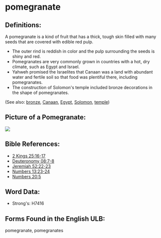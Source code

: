 # pomegranate

## Definitions:

A pomegranate is a kind of fruit that has a thick, tough skin filled with many seeds that are covered with edible red pulp.

* The outer rind is reddish in color and the pulp surrounding the seeds is shiny and red.
* Pomegranates are very commonly grown in countries with a hot, dry climate, such as Egypt and Israel.
* Yahweh promised the Israelites that Canaan was a land with abundant water and fertile soil so that food was plentiful there, including pomegranates.
* The construction of Solomon's temple included bronze decorations in the shape of pomegranates.

(See also: [bronze](../other/bronze.md), [Canaan](../names/canaan.md), [Egypt](../names/egypt.md), [Solomon](../names/solomon.md), [temple](../kt/temple.md))

## Picture of a Pomegranate:

<a href="https://content.bibletranslationtools.org/WycliffeAssociates/en_tw/raw/branch/master/PNGs/p/Pomegranate_fc.png"><img src="https://content.bibletranslationtools.org/WycliffeAssociates/en_tw/raw/branch/master/PNGs/p/Pomegranate_fc.png" ></a>

## Bible References:

* [2 Kings 25:16-17](rc://en/tn/help/2ki/25/16)
* [Deuteronomy 08:7-8](rc://en/tn/help/deu/08/07)
* [Jeremiah 52:22-23](rc://en/tn/help/jer/52/22)
* [Numbers 13:23-24](rc://en/tn/help/num/13/23)
* [Numbers 20:5](rc://en/tn/help/num/20/05)

## Word Data:

* Strong's: H7416

## Forms Found in the English ULB:

pomegranate, pomegranates


